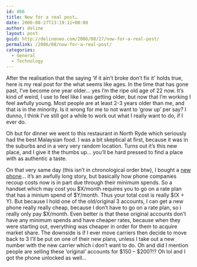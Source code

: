 ```yaml
---
id: 866
title: Now for a real post…
date: 2006-08-27T13:19:11+00:00
author: deline
layout: post
guid: http://delineneo.com/2006/08/27/now-for-a-real-post/
permalink: /2006/08/now-for-a-real-post/
categories:
  - General
  - Technology
---
```

After the realisation that the saying &#8216;if it ain&#8217;t broke don&#8217;t fix it&#8217; holds true, here is my real post for the what seems like ages. In the time that has gone past, I&#8217;ve become one year older&#8230; yes I&#8217;m the ripe old age of 22 now. It&#8217;s kind of weird, I use to feel like I was getting older, but now that I&#8217;m working I feel awfully young. Most people are at least 2-3 years older than me, and that is in the minority. Is it wrong for me to not want to &#8216;grow up&#8217; per say? I dunno, I think I&#8217;ve still got a while to work out what I really want to do, if I ever do.

Oh but for dinner we went to this restaurant in North Ryde which seriously had the best Malaysian food. I was a bit skeptical at first, because it was in the suburbs and in a very very random location. Turns out it&#8217;s this new place, and I give it the thumbs up&#8230; you&#8217;ll be hard pressed to find a place with as authentic a taste.

On that very same day (this isn&#8217;t in chronological order btw), I bought a [new phone](http://www.sonyericsson.com/spg.jsp?cc=au&lc=en&ver=4000&template=pp1_loader&php=php1_10407&zone=pp&lm=pp1&pid=10407)&#8230; it&#8217;s an awfully long story, but basically how phone companies recoup costs now is in part due through their minimum spends. So a handset which may cost you $X/month requires you to go on a rate plan that has a minium spend of $Y/month. Thus your total cost is really $(X + Y). But because I hold one of the old/original 3 accounts, I can get a new phone really really cheap, because I don&#8217;t have to go on a rate plan, so i really only pay $X/month. Even better is that these original accounts don&#8217;t have any minimum spends and have cheaper rates, because when they were starting out, everything was cheaper in order for them to acquire market share. The downside is if I ever move carriers then decide to move back to 3 I&#8217;ll be put on one of their new plans, unless I take out a new number with the new carrier which i don&#8217;t want to do. Oh and did I mention people are selling these &#8216;original&#8217; accounts for $150 &#8211; $200?!? Oh lol and I got the phone unlocked as well&#8230;
